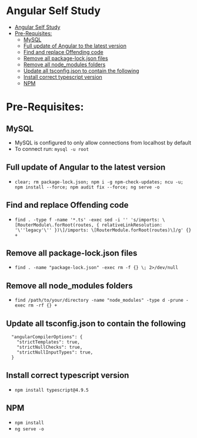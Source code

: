 # Angular Self Study
- [Angular Self Study](#angular-self-study)
- [Pre-Requisites:](#pre-requisites)
  - [MySQL](#mysql)
  - [Full update of Angular to the latest version](#full-update-of-angular-to-the-latest-version)
  - [Find and replace Offending code](#find-and-replace-offending-code)
  - [Remove all package-lock.json files](#remove-all-package-lockjson-files)
  - [Remove all node\_modules folders](#remove-all-node_modules-folders)
  - [Update all tsconfig.json to contain the following](#update-all-tsconfigjson-to-contain-the-following)
  - [Install correct typescript version](#install-correct-typescript-version)
  - [NPM](#npm)


# Pre-Requisites:

## MySQL
- MySQL is configured to only allow connections from localhost by default
- To connect run:
    `mysql -u root`

## Full update of Angular to the latest version
- `clear; rm package-lock.json; npm i -g npm-check-updates; ncu -u; npm install --force; npm audit fix --force; ng serve -o`

## Find and replace Offending code
- `find . -type f -name '*.ts' -exec sed -i '' 's/imports: \[RouterModule\.forRoot(routes, { relativeLinkResolution: '\''legacy'\'' })\]/imports: \[RouterModule.forRoot(routes)\]/g' {} +`

## Remove all package-lock.json files
- `find . -name "package-lock.json" -exec rm -f {} \; 2>/dev/null`

## Remove all node_modules folders
- `find /path/to/your/directory -name "node_modules" -type d -prune -exec rm -rf {} +`

## Update all tsconfig.json to contain the following
```
  "angularCompilerOptions": {
    "strictTemplates": true,
    "strictNullChecks": true,
    "strictNullInputTypes": true,
  }
```

## Install correct typescript version
- `npm install typescript@4.9.5`
## NPM
- `npm install`
- `ng serve -o`